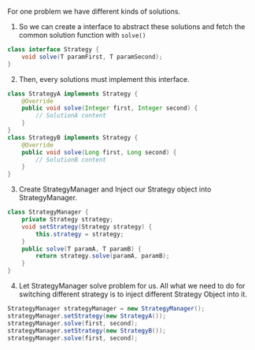 For one problem we have different kinds of solutions. 

1. So we can create a interface to abstract these solutions and fetch the common solution function with `solve()`
```java
class interface Strategy {
	void solve(T paramFirst, T paramSecond);
}
```

2. Then, every solutions must implement this interface.
```java
class StrategyA implements Strategy {
	@Override
	public void solve(Integer first, Integer second) {
		// SolutionA content
	}
}
class StrategyB implements Strategy {
	@Override
	public void solve(Long first, Long second) {
		// SolutionB content
	}	
}
```

3. Create StrategyManager and Inject our Strategy object into StrategyManager.
```java
class StrategyManager {
	private Strategy strategy;
	void setStrategy(Strategy strategy) {
		this.strategy = strategy;
	}	
	public solve(T paramA, T paramB) {
		return strategy.solve(paramA, paramB);
	}
}
```

4. Let StrategyManager solve problem for us. All what we need to do for switching different strategy is to inject different Strategy Object into it.
```java
StrategyManager strategyManager = new StrategyManager();
strategyManager.setStrategy(new StrategyA());
strategyManager.solve(first, second);
strategyManager.setStrategy(new StrategyB());
strategyManager.solve(first, second);
```